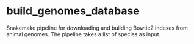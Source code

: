 # build_genomes_database

Snakemake pipeline for downloading and building Bowtie2 indexes from animal genomes. The pipeline
takes a list of species as input.
